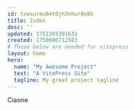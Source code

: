 ```yaml
---
id: txwsureu04t0jh3nhur8e85
title: Index
desc: ''
updated: 1751365391633
created: 1750600712583
# Those below are needed for vitepress
layout: home
hero:
  name: "My Awesome Project"
  text: "A VitePress Site"
  tagline: My great project tagline
---
```

Ciaone
